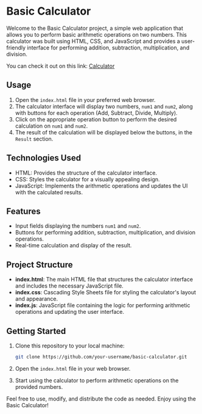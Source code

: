 # Basic Calculator

Welcome to the Basic Calculator project, a simple web application that allows you to perform basic arithmetic operations on two numbers. This calculator was built using HTML, CSS, and JavaScript and provides a user-friendly interface for performing addition, subtraction, multiplication, and division.

You can check it out on this link: [Calculator](https://charming-frangollo-fbcaf1.netlify.app/) 

## Usage

1. Open the `index.html` file in your preferred web browser.
2. The calculator interface will display two numbers, `num1` and `num2`, along with buttons for each operation (Add, Subtract, Divide, Multiply).
3. Click on the appropriate operation button to perform the desired calculation on `num1` and `num2`.
4. The result of the calculation will be displayed below the buttons, in the `Result` section.

## Technologies Used

- HTML: Provides the structure of the calculator interface.
- CSS: Styles the calculator for a visually appealing design.
- JavaScript: Implements the arithmetic operations and updates the UI with the calculated results.

## Features

- Input fields displaying the numbers `num1` and `num2`.
- Buttons for performing addition, subtraction, multiplication, and division operations.
- Real-time calculation and display of the result.

## Project Structure

- **index.html**: The main HTML file that structures the calculator interface and includes the necessary JavaScript file.
- **index.css**: Cascading Style Sheets file for styling the calculator's layout and appearance.
- **index.js**: JavaScript file containing the logic for performing arithmetic operations and updating the user interface.


## Getting Started

1. Clone this repository to your local machine:

   ```bash
   git clone https://github.com/your-username/basic-calculator.git
   ```

2. Open the `index.html` file in your web browser.

3. Start using the calculator to perform arithmetic operations on the provided numbers.


Feel free to use, modify, and distribute the code as needed. Enjoy using the Basic Calculator!
